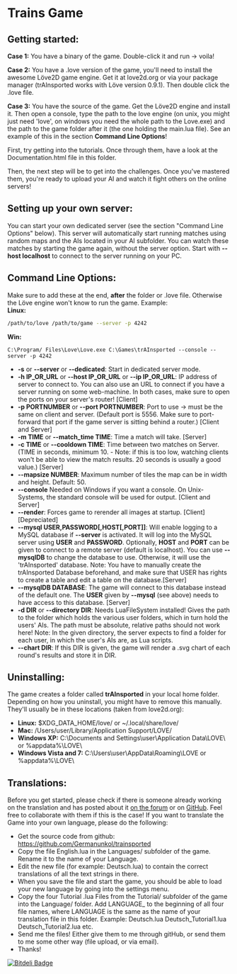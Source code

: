 Trains Game
==============================

Getting started:
------------------------------
**Case 1:** You have a binary of the game. Double-click it and run -> voila!

**Case 2:** You have a .love version of the game, you'll need to install the awesome Löve2D game engine. Get it at love2d.org or via your package manager (trAInsported works with Löve version 0.9.1). Then double click the .love file.

**Case 3:** You have the source of the game. Get the Löve2D engine and install it. Then open a console, type the path to the love engine (on unix, you might just need 'love', on windows you need the whole path to the Love.exe) and the path to the game folder after it (the one holding the main.lua file). See an example of this in the section **Command Line Options**!

First, try getting into the tutorials. Once through them, have a look at the Documentation.html file in this folder.

Then, the next step will be to get into the challenges. Once you've mastered them, you're ready to upload your AI and watch it fight others on the online servers!

Setting up your own server:
------------------------------
You can start your own dedicated server (see the section "Command Line Options" below). 
This server will automatically start running matches using random maps and the AIs located in your AI subfolder. You can watch these matches by starting the game again, without the server option. Start with **--host localhost** to connect to the server running on your PC.

Command Line Options:
------------------------------
Make sure to add these at the end, __after__ the folder or .love file. Otherwise the Löve engine won't know to run the game.
Example:  
**Linux:**
```bash
/path/to/love /path/to/game --server -p 4242
```
**Win:**
```dos
C:\Program/ Files\Love\Love.exe C:\Games\trAInsported --console --server -p 4242
```
- **-s** or **--server** or **--dedicated**: Start in dedicated server mode.
- **-h IP_OR_URL** or **--host IP_OR_URL** or **--ip IP_OR_URL**: IP address of server to connect to. You can also use an URL to connect if you have a server running on some web-machine. In both cases, make sure to open the ports on your server's router! [Client]
- **-p PORTNUMBER** or **--port PORTNUMBER**:  Port to use -> must be the same on client and server. (Default port is 5556. Make sure to port-forward that port if the game server is sitting behind a router.) [Client and Server]
- **-m TIME** or **--match_time TIME**: Time a match will take. [Server]
- **-c TIME** or **--cooldown TIME**: Time between two matches on Server. (TIME in seconds, minimum 10. - Note: if this is too low, watching clients won't be able to view the match results. 20 seconds is usually a good value.) [Server]
- **--mapsize NUMBER**: Maximum number of tiles the map can be in width and height. Default: 50.
- **--console** Needed on Windows if you want a console. On Unix-Systems, the standard console will be used for output. [Client and Server]
- **--render**: Forces game to rerender all images at startup. [Client]  [Depreciated]
- **--mysql USER,PASSWORD[,HOST[,PORT]]**: Will enable logging to a MySQL database if **--server** is activated. It will log into the MySQL server using **USER** and **PASSWORD**. Optionally, **HOST** and **PORT** can be given to connect to a remote server (default is localhost). You can use **--mysqlDB** to change the database to use. Otherwise, it will use the 'trAInsported' database. Note: You have to manually create the trAInsported Database beforehand, and make sure that USER has rights to create a table and edit a table on the database.[Server]
- **--mysqlDB DATABASE**: The game will connect to this database instead of the default one. The **USER** given by **--mysql** (see above) needs to have access to this database. [Server]
- **-d DIR** or **--directory DIR**: Needs LuaFileSystem installed! Gives the path to the folder which holds the various user folders, which in turn hold the users' AIs. The path must be absolute, relative paths should not work here! Note: In the given directory, the server expects to find a folder for each user, in which the user's AIs are, as Lua scripts.
- **--chart DIR**: If this DIR is given, the game will render a .svg chart of each round's results and store it in DIR.

Uninstalling:
------------------------------
The game creates a folder called **trAInsported** in your local home folder. Depending on how you uninstall, you might have to remove this manually. They'll usually be in these locations (taken from love2d.org):
- **Linux:** $XDG\_DATA\_HOME/love/ or ~/.local/share/love/
- **Mac:** /Users/user/Library/Application Support/LOVE/ 
- **Windows XP:** C:\Documents and Settings\user\Application Data\LOVE\ or %appdata%\LOVE\
- **Windows Vista and 7:** C:\Users\user\AppData\Roaming\LOVE or %appdata%\LOVE\

Translations:
------------------------------
Before you get started, please check if there is someone already working on the translation and has posted about it [on the forum](http://www.indiedb.com/games/trainsported/forum) or on [GitHub](https://github.com/Germanunkol/trainsported/issues). Feel free to collaborate with them if this is the case!
If you want to translate the Game into your own language, please do the following:
- Get the source code from github: https://github.com/Germanunkol/trainsported
- Copy the file English.lua in the Languages/ subfolder of the game. Rename it to the name of your Language.
- Edit the new file (for example: Deutsch.lua) to contain the correct translations of all the text strings in there.
- When you save the file and start the game, you should be able to load your new language by going into the settings menu.
- Copy the four Tutorial .lua Files from the Tutorial/ subfolder of the game into the Language/ folder. Add LANGUAGE_ to the beginning of all four file names, where LANGUAGE is the same as the name of your translation file in this folder. Example: Deutsch.lua Deutsch\_Tutorial1.lua Deutsch\_Tutorial2.lua etc.
- Send me the files! Either give them to me through gitHub, or send them to me some other way (file upload, or via email).
- Thanks!


[![Bitdeli Badge](https://d2weczhvl823v0.cloudfront.net/Germanunkol/trainsported/trend.png)](https://bitdeli.com/free "Bitdeli Badge")

